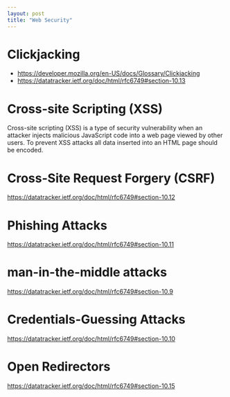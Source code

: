 ```yaml
---
layout: post
title: "Web Security"
---
```


# Clickjacking

- https://developer.mozilla.org/en-US/docs/Glossary/Clickjacking
- https://datatracker.ietf.org/doc/html/rfc6749#section-10.13

# Cross-site Scripting (XSS)

Cross-site scripting (XSS) is a type of security vulnerability when an attacker injects malicious JavaScript code into
a web page viewed by other users. To prevent XSS attacks all data inserted into an HTML page should be encoded.  

# Cross-Site Request Forgery (CSRF)

https://datatracker.ietf.org/doc/html/rfc6749#section-10.12

# Phishing Attacks

https://datatracker.ietf.org/doc/html/rfc6749#section-10.11

# man-in-the-middle attacks

https://datatracker.ietf.org/doc/html/rfc6749#section-10.9

# Credentials-Guessing Attacks

https://datatracker.ietf.org/doc/html/rfc6749#section-10.10

# Open Redirectors

https://datatracker.ietf.org/doc/html/rfc6749#section-10.15
